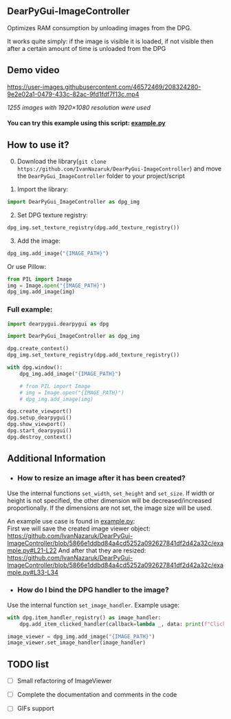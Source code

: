 ## DearPyGui-ImageController
Optimizes RAM consumption by unloading images from the DPG.

It works quite simply: if the image is visible it is loaded, if not visible then after a certain amount of time is unloaded from the DPG
## Demo video

https://user-images.githubusercontent.com/46572469/208324280-9e2e02a1-0479-433c-82ac-9fd1fdf7f13c.mp4

*1255 images with 1920×1080 resolution were used*

#### You can try this example using this script: [example.py](example.py)


## How to use it?
0) Download the library(`git clone https://github.com/IvanNazaruk/DearPyGui-ImageController`) and move the `DearPyGui_ImageController` folder to your project/script

1) Import the library:
```python
import DearPyGui_ImageController as dpg_img
```
2) Set DPG texture registry:
```python
dpg_img.set_texture_registry(dpg.add_texture_registry())
```
3) Add the image:
```python
dpg_img.add_image("{IMAGE_PATH}")
```
Or use Pillow:
```python
from PIL import Image
img = Image.open("{IMAGE_PATH}")
dpg_img.add_image(img)
```

### Full example:
```python
import dearpygui.dearpygui as dpg

import DearPyGui_ImageController as dpg_img

dpg.create_context()
dpg_img.set_texture_registry(dpg.add_texture_registry())

with dpg.window():
    dpg_img.add_image("{IMAGE_PATH}")

    # from PIL import Image
    # img = Image.open("{IMAGE_PATH}")
    # dpg_img.add_image(img)

dpg.create_viewport()
dpg.setup_dearpygui()
dpg.show_viewport()
dpg.start_dearpygui()
dpg.destroy_context()
```

## Additional Information
 - ### How to resize an image after it has been created?
 
 Use the internal functions `set_width`, `set_height` and `set_size`. If width or height is not specified, the other dimension will be decreased/increased proportionally. If the dimensions are not set, the image size will be used.
 
 An example use case is found in [example.py](example.py):<br/>
 First we will save the created image viewer object:
 https://github.com/IvanNazaruk/DearPyGui-ImageController/blob/5866e1ddbd84a4cd5252a092627841df2d42a32c/example.py#L21-L22
 And after that they are resized:
 https://github.com/IvanNazaruk/DearPyGui-ImageController/blob/5866e1ddbd84a4cd5252a092627841df2d42a32c/example.py#L33-L34

 - ### How do I bind the DPG handler to the image?
 Use the internal function `set_image_handler`. Example usage:
```python
with dpg.item_handler_registry() as image_handler:
    dpg.add_item_clicked_handler(callback=lambda _, data: print(f"Clicked: {data[0]}"))

image_viewer = dpg_img.add_image("{IMAGE_PATH}")
image_viewer.set_image_handler(image_handler)
```
 
 ## TODO list
 - [ ] Small refactoring of ImageViewer
 - [ ] Complete the documentation and comments in the code
 - [ ] GIFs support
 
